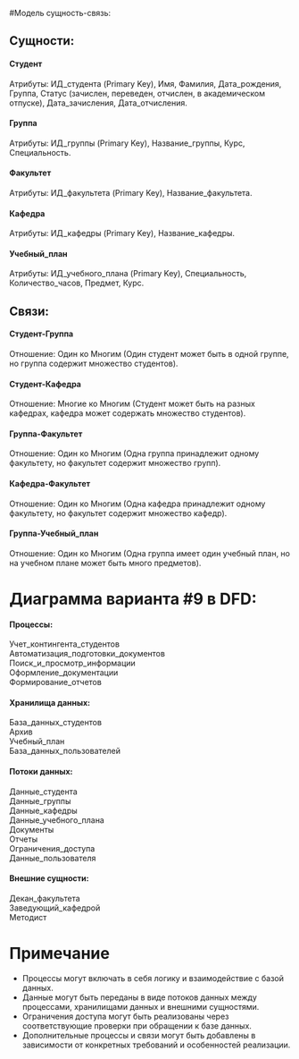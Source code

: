 #Модель сущность-связь:

## Сущности:

#### Студент
Атрибуты: ИД_студента (Primary Key), Имя, Фамилия, Дата_рождения, Группа, Статус (зачислен, переведен, отчислен, в академическом отпуске), Дата_зачисления, Дата_отчисления.
#### Группа
Атрибуты: ИД_группы (Primary Key), Название_группы, Курс, Специальность.
#### Факультет
Атрибуты: ИД_факультета (Primary Key), Название_факультета.
#### Кафедра
Атрибуты: ИД_кафедры (Primary Key), Название_кафедры.
#### Учебный_план
Атрибуты: ИД_учебного_плана (Primary Key), Специальность, Количество_часов, Предмет, Курс.

## Связи:

#### Студент-Группа
Отношение: Один ко Многим (Один студент может быть в одной группе, но группа содержит множество студентов).
#### Студент-Кафедра
Отношение: Многие ко Многим (Студент может быть на разных кафедрах, кафедра может содержать множество студентов).
#### Группа-Факультет
Отношение: Один ко Многим (Одна группа принадлежит одному факультету, но факультет содержит множество групп).
#### Кафедра-Факультет
Отношение: Один ко Многим (Одна кафедра принадлежит одному факультету, но факультет содержит множество кафедр).
#### Группа-Учебный_план
Отношение: Один ко Многим (Одна группа имеет один учебный план, но на учебном плане может быть много предметов).

# Диаграмма варианта #9 в DFD:

#### Процессы:
Учет_контингента_студентов   
Автоматизация_подготовки_документов   
Поиск_и_просмотр_информации   
Оформление_документации   
Формирование_отчетов   


#### Хранилища данных:
База_данных_студентов   
Архив    
Учебный_план    
База_данных_пользователей   

#### Потоки данных:
Данные_студента   
Данные_группы   
Данные_кафедры   
Данные_учебного_плана   
Документы   
Отчеты   
Ограничения_доступа   
Данные_пользователя   

#### Внешние сущности:
Декан_факультета   
Заведующий_кафедрой   
Методист   

# Примечание
 - Процессы могут включать в себя логику и взаимодействие с базой данных.
 - Данные могут быть переданы в виде потоков данных между процессами, хранилищами данных и внешними сущностями.
 - Ограничения доступа могут быть реализованы через соответствующие проверки при обращении к базе данных.
 - Дополнительные процессы и связи могут быть добавлены в зависимости от конкретных требований и особенностей реализации.
